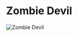 # Zombie Devil

![Zombie Devil](https://static.wikia.nocookie.net/chainsaw-man/images/e/e0/Zombie_Devil_anime.png/revision/latest/scale-to-width-down/340?cb=20221012133524)

